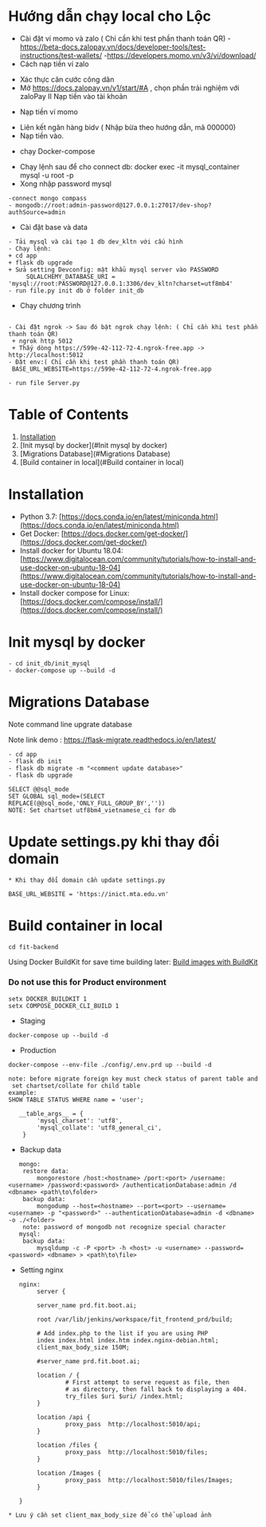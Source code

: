 # Hướng dẫn chạy local cho Lộc

* Cài đặt ví momo và zalo ( Chỉ cần khi test phần thanh toán QR)
-https://beta-docs.zalopay.vn/docs/developer-tools/test-instructions/test-wallets/
-https://developers.momo.vn/v3/vi/download/
* Cách nạp tiền ví zalo
- Xác thực căn cước công dân
- Mở https://docs.zalopay.vn/v1/start/#A , chọn phần trải nghiệm với zaloPay II Nạp tiền vào tài khoản
* Nạp tiền ví momo
- Liên kết ngân hàng bidv ( Nhập bừa theo hướng dẫn, mã 000000)
- Nạp tiền vào.

* chạy Docker-compose
- Chạy lệnh sau để cho connect db: docker exec -it mysql_container mysql -u root -p
-  Xong nhập password mysql
```
-connect mongo compass
- mongodb://root:admin-password@127.0.0.1:27017/dev-shop?authSource=admin

```


* Cài đặt base và data
```
- Tải mysql và cài tạo 1 db dev_kltn với cấu hình
- Chạy lệnh: 
+ cd app
+ flask db upgrade
+ Sửa setting Devconfig: mật khẩu mysql server vào PASSWORD
     SQLALCHEMY_DATABASE_URI = 'mysql://root:PASSWORD@127.0.0.1:3306/dev_kltn?charset=utf8mb4'
- run file.py init db ở folder init_db
```
* Chạy chương trình
```

- Cài đặt ngrok -> Sau đó bật ngrok chạy lệnh: ( Chỉ cần khi test phần thanh toán QR)
 + ngrok http 5012
 + Thấy dòng https://599e-42-112-72-4.ngrok-free.app -> http://localhost:5012
- Đặt env:( Chỉ cần khi test phần thanh toán QR)
 BASE_URL_WEBSITE=https://599e-42-112-72-4.ngrok-free.app
     
- run file Server.py
```




# Table of Contents
1. [Installation](#Installation)
2. [Init mysql by docker](#Init mysql by docker)
3. [Migrations Database](#Migrations Database)
4. [Build container in local](#Build container in local)

# Installation

* Python 3.7: [https://docs.conda.io/en/latest/miniconda.html](https://docs.conda.io/en/latest/miniconda.html)
* Get Docker: [https://docs.docker.com/get-docker/](https://docs.docker.com/get-docker/)
* Install docker for Ubuntu 18.04: [https://www.digitalocean.com/community/tutorials/how-to-install-and-use-docker-on-ubuntu-18-04](https://www.digitalocean.com/community/tutorials/how-to-install-and-use-docker-on-ubuntu-18-04)
* Install docker compose for Linux: [https://docs.docker.com/compose/install/](https://docs.docker.com/compose/install/)

# Init mysql by docker

```
- cd init_db/init_mysql
- docker-compose up --build -d
```

# Migrations Database
Note command line upgrate database

Note link demo : https://flask-migrate.readthedocs.io/en/latest/

```
- cd app
- flask db init
- flask db migrate -m "<comment update database>"
- flask db upgrade

SELECT @@sql_mode
SET GLOBAL sql_mode=(SELECT REPLACE(@@sql_mode,'ONLY_FULL_GROUP_BY',''))
NOTE: Set chartset utf8bm4_vietnamese_ci for db 

```

# Update settings.py khi thay đổi domain
```
* Khi thay đổi domain cần update settings.py

BASE_URL_WEBSITE = 'https://inict.mta.edu.vn'

```

# Build container in local
```
cd fit-backend
```
Using Docker BuildKit for save time building later: [Build images with BuildKit](https://docs.docker.com/develop/develop-images/build_enhancements/)

### Do not use this for Product environment
```commandline
setx DOCKER_BUILDKIT 1
setx COMPOSE_DOCKER_CLI_BUILD 1
```
* Staging
```
docker-compose up --build -d

```
* Production
```
docker-compose --env-file ./config/.env.prd up --build -d
```

```
note: before migrate foreign key must check status of parent table and
 set chartset/collate for child table
example:
SHOW TABLE STATUS WHERE name = 'user';

   __table_args__ = {
        'mysql_charset': 'utf8',
        'mysql_collate': 'utf8_general_ci',
    }

```

* Backup data
```
   mongo: 
    restore data:
        mongorestore /host:<hostname> /port:<port> /username:<username> /password:<password> /authenticationDatabase:admin /d <dbname> <path\to\folder>
    backup data:
        mongodump --host=<hostname> --port=<port> --username=<username> -p "<password>" --authenticationDatabase=admin -d <dbname> -o ./<folder>
    note: password of mongodb not recognize special character
   mysql:
    backup data:
        mysqldump -c -P <port> -h <host> -u <username> --password=<password> <dbname> > <path\to\file>
```


* Setting nginx
```
   nginx: 
        server {

        server_name prd.fit.boot.ai;

        root /var/lib/jenkins/workspace/fit_frontend_prd/build;

        # Add index.php to the list if you are using PHP
        index index.html index.htm index.nginx-debian.html;
        client_max_body_size 150M;

        #server_name prd.fit.boot.ai;

        location / {
                # First attempt to serve request as file, then
                # as directory, then fall back to displaying a 404.
                try_files $uri $uri/ /index.html;
        }

        location /api {
                proxy_pass  http://localhost:5010/api;
        }

        location /files {
                proxy_pass  http://localhost:5010/files;
        }
        
        location /Images {
                proxy_pass  http://localhost:5010/files/Images;
        }

   }
   
* Lưu ý cần set client_max_body_size để có thể upload ảnh
```
